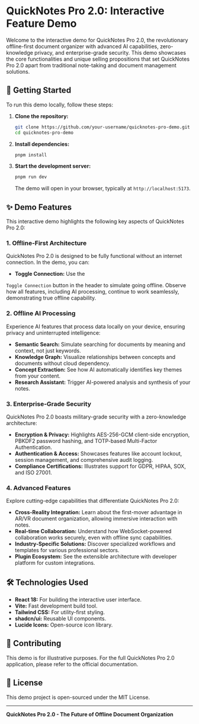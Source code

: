 # QuickNotes Pro 2.0: Interactive Feature Demo

Welcome to the interactive demo for QuickNotes Pro 2.0, the revolutionary offline-first document organizer with advanced AI capabilities, zero-knowledge privacy, and enterprise-grade security. This demo showcases the core functionalities and unique selling propositions that set QuickNotes Pro 2.0 apart from traditional note-taking and document management solutions.

## 🚀 Getting Started

To run this demo locally, follow these steps:

1.  **Clone the repository:**
    ```bash
    git clone https://github.com/your-username/quicknotes-pro-demo.git
    cd quicknotes-pro-demo
    ```

2.  **Install dependencies:**
    ```bash
    pnpm install
    ```

3.  **Start the development server:**
    ```bash
    pnpm run dev
    ```

    The demo will open in your browser, typically at `http://localhost:5173`.

## ✨ Demo Features

This interactive demo highlights the following key aspects of QuickNotes Pro 2.0:

### 1. Offline-First Architecture

QuickNotes Pro 2.0 is designed to be fully functional without an internet connection. In the demo, you can:

-   **Toggle Connection:** Use the 

`Toggle Connection` button in the header to simulate going offline. Observe how all features, including AI processing, continue to work seamlessly, demonstrating true offline capability.

### 2. Offline AI Processing

Experience AI features that process data locally on your device, ensuring privacy and uninterrupted intelligence:

-   **Semantic Search:** Simulate searching for documents by meaning and context, not just keywords.
-   **Knowledge Graph:** Visualize relationships between concepts and documents without cloud dependency.
-   **Concept Extraction:** See how AI automatically identifies key themes from your content.
-   **Research Assistant:** Trigger AI-powered analysis and synthesis of your notes.

### 3. Enterprise-Grade Security

QuickNotes Pro 2.0 boasts military-grade security with a zero-knowledge architecture:

-   **Encryption & Privacy:** Highlights AES-256-GCM client-side encryption, PBKDF2 password hashing, and TOTP-based Multi-Factor Authentication.
-   **Authentication & Access:** Showcases features like account lockout, session management, and comprehensive audit logging.
-   **Compliance Certifications:** Illustrates support for GDPR, HIPAA, SOX, and ISO 27001.

### 4. Advanced Features

Explore cutting-edge capabilities that differentiate QuickNotes Pro 2.0:

-   **Cross-Reality Integration:** Learn about the first-mover advantage in AR/VR document organization, allowing immersive interaction with notes.
-   **Real-time Collaboration:** Understand how WebSocket-powered collaboration works securely, even with offline sync capabilities.
-   **Industry-Specific Solutions:** Discover specialized workflows and templates for various professional sectors.
-   **Plugin Ecosystem:** See the extensible architecture with developer platform for custom integrations.

## 🛠️ Technologies Used

-   **React 18:** For building the interactive user interface.
-   **Vite:** Fast development build tool.
-   **Tailwind CSS:** For utility-first styling.
-   **shadcn/ui:** Reusable UI components.
-   **Lucide Icons:** Open-source icon library.

## 🤝 Contributing

This demo is for illustrative purposes. For the full QuickNotes Pro 2.0 application, please refer to the official documentation.

## 📄 License

This demo project is open-sourced under the MIT License.

---

**QuickNotes Pro 2.0 - The Future of Offline Document Organization**
